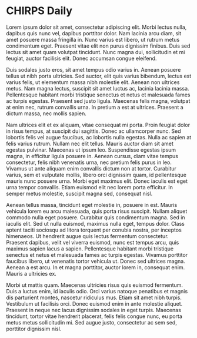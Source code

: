 # CHIRPS Daily

Lorem ipsum dolor sit amet, consectetur adipiscing elit. Morbi lectus nulla, dapibus quis nunc vel, dapibus porttitor dolor. Nam lacinia arcu diam, sit amet posuere massa fringilla in. Nunc varius est libero, ut rutrum metus condimentum eget. Praesent vitae elit non purus dignissim finibus. Duis sed lectus sit amet quam volutpat tincidunt. Nunc magna dui, sollicitudin et mi feugiat, auctor facilisis elit. Donec accumsan congue eleifend.

Duis sodales justo eros, sit amet tempus odio varius in. Aenean posuere tellus ut nibh porta ultricies. Sed auctor, elit quis varius bibendum, lectus est varius felis, ut elementum massa nibh molestie elit. Aenean non ultrices metus. Nam magna lectus, suscipit sit amet luctus ac, lacinia lacinia massa. Pellentesque habitant morbi tristique senectus et netus et malesuada fames ac turpis egestas. Praesent sed justo ligula. Maecenas felis magna, volutpat at enim nec, rutrum convallis urna. In pretium a est at ultrices. Praesent a dictum massa, nec mollis sapien.

Nam ultrices elit et ex aliquam, vitae consequat mi porta. Proin feugiat dolor in risus tempus, at suscipit dui sagittis. Donec ac ullamcorper nunc. Sed lobortis felis vel augue faucibus, ac lobortis nulla egestas. Nulla ac sapien at felis varius rutrum. Nullam nec elit tellus. Mauris auctor diam sit amet egestas pulvinar. Maecenas ut ipsum leo. Suspendisse egestas ipsum magna, in efficitur ligula posuere in. Aenean cursus, diam vitae tempus consectetur, felis nibh venenatis urna, nec pretium felis purus in leo. Vivamus ut ante aliquam enim convallis dictum non at tortor. Curabitur varius, sem et vulputate mollis, libero orci dignissim quam, id pellentesque mauris nunc posuere urna. Morbi eget maximus elit. Donec iaculis est eget urna tempor convallis. Etiam euismod elit nec lorem porta efficitur. In semper metus molestie, suscipit magna sed, consequat nisl.

Aenean tellus massa, tincidunt eget molestie in, posuere in est. Mauris vehicula lorem eu arcu malesuada, quis porta risus suscipit. Nullam aliquet commodo nulla eget posuere. Curabitur quis condimentum magna. Sed in iaculis elit. Sed ut nulla euismod, maximus nulla eget, tempus dolor. Class aptent taciti sociosqu ad litora torquent per conubia nostra, per inceptos himenaeos. Ut hendrerit augue quis lectus fermentum consectetur. Praesent dapibus, velit vel viverra euismod, nunc est tempus arcu, quis maximus sapien lacus a sapien. Pellentesque habitant morbi tristique senectus et netus et malesuada fames ac turpis egestas. Vivamus porttitor faucibus libero, ut venenatis tortor vehicula ut. Donec sed ultrices magna. Aenean a est arcu. In et magna porttitor, auctor lorem in, consequat enim. Mauris a ultricies ex.

Morbi ut mattis quam. Maecenas ultricies risus quis euismod fermentum. Duis a luctus enim, id iaculis odio. Orci varius natoque penatibus et magnis dis parturient montes, nascetur ridiculus mus. Etiam sit amet nibh turpis. Vestibulum ut facilisis orci. Donec euismod enim in ante molestie aliquet. Praesent in neque nec lacus dignissim sodales in eget turpis. Maecenas tincidunt, tortor vitae hendrerit placerat, felis felis congue nunc, eu porta metus metus sollicitudin mi. Sed augue justo, consectetur ac sem sed, porttitor dignissim nisl.